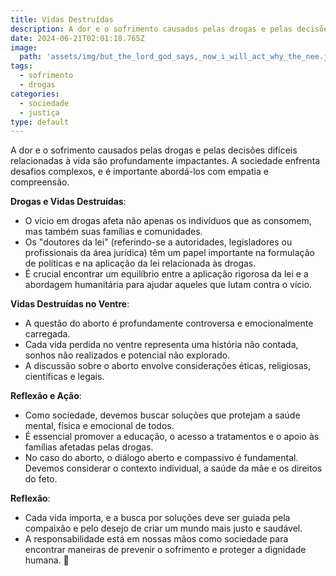 ```yaml
---
title: Vidas Destruídas
description: A dor e o sofrimento causados pelas drogas e pelas decisões difíceis relacionadas à vida são profundamente impactantes. A sociedade enfrenta desafios complexos, e é importante abordá-los com empatia e compreensão.
date: 2024-06-21T02:01:18.765Z
image: 
  path: 'assets/img/but_the_lord_god_says,_now_i_will_act_why_the_nee.jpeg'
tags:
  - sofrimento
  - drogas
categories:
  - sociedade
  - justiça
type: default
---
```


A dor e o sofrimento causados pelas drogas e pelas decisões difíceis relacionadas à vida são profundamente impactantes. A sociedade enfrenta desafios complexos, e é importante abordá-los com empatia e compreensão.

**Drogas e Vidas Destruídas**:
  - O vício em drogas afeta não apenas os indivíduos que as consomem, mas também suas famílias e comunidades.
  - Os "doutores da lei" (referindo-se a autoridades, legisladores ou profissionais da área jurídica) têm um papel importante na formulação de políticas e na aplicação da lei relacionada às drogas.
  - É crucial encontrar um equilíbrio entre a aplicação rigorosa da lei e a abordagem humanitária para ajudar aqueles que lutam contra o vício.

**Vidas Destruídas no Ventre**:
  - A questão do aborto é profundamente controversa e emocionalmente carregada.
  - Cada vida perdida no ventre representa uma história não contada, sonhos não realizados e potencial não explorado.
  - A discussão sobre o aborto envolve considerações éticas, religiosas, científicas e legais.

**Reflexão e Ação**:
  - Como sociedade, devemos buscar soluções que protejam a saúde mental, física e emocional de todos.
  - É essencial promover a educação, o acesso a tratamentos e o apoio às famílias afetadas pelas drogas.
  - No caso do aborto, o diálogo aberto e compassivo é fundamental. Devemos considerar o contexto individual, a saúde da mãe e os direitos do feto.

**Reflexão**:
  - Cada vida importa, e a busca por soluções deve ser guiada pela compaixão e pelo desejo de criar um mundo mais justo e saudável.
  - A responsabilidade está em nossas mãos como sociedade para encontrar maneiras de prevenir o sofrimento e proteger a dignidade humana. 🌟
